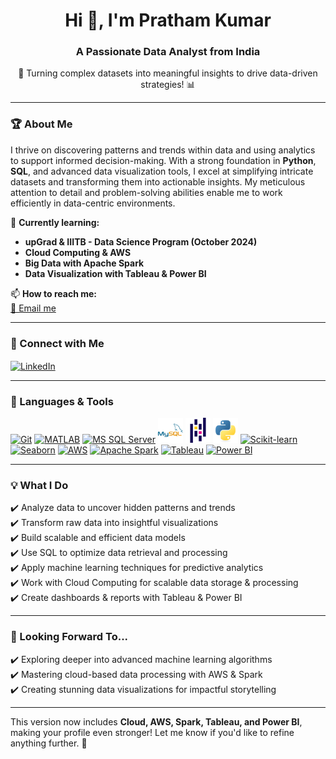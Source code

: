 <h1 align="center">Hi 👋, I'm Pratham Kumar</h1>

<h3 align="center">A Passionate Data Analyst from India</h3>

<p align="center">
🚀 Turning complex datasets into meaningful insights to drive data-driven strategies! 📊
</p>

---

### 🏆 About Me
I thrive on discovering patterns and trends within data and using analytics to support informed decision-making. With a strong foundation in **Python**, **SQL**, and advanced data visualization tools, I excel at simplifying intricate datasets and transforming them into actionable insights. My meticulous attention to detail and problem-solving abilities enable me to work efficiently in data-centric environments. 

🌱 **Currently learning:**  
- **upGrad & IIITB - Data Science Program (October 2024)**  
- **Cloud Computing & AWS**  
- **Big Data with Apache Spark**  
- **Data Visualization with Tableau & Power BI**  

📫 **How to reach me:**  
[📧 Email me](mailto:pratham1105@gmail.com)

---

### 🔗 Connect with Me
<p align="left">
<a href="https://linkedin.com/in/pratham-kumar-baa53a133" target="_blank">
    <img align="center" src="https://raw.githubusercontent.com/rahuldkjain/github-profile-readme-generator/master/src/images/icons/Social/linked-in-alt.svg" alt="LinkedIn" height="30" width="40" />
</a>
</p>

---

### 🔧 Languages & Tools
<p align="left">
<a href="https://git-scm.com/" target="_blank"><img src="https://www.vectorlogo.zone/logos/git-scm/git-scm-icon.svg" alt="Git" width="40" height="40"/></a>
<a href="https://www.mathworks.com/" target="_blank"><img src="https://upload.wikimedia.org/wikipedia/commons/2/21/Matlab_Logo.png" alt="MATLAB" width="40" height="40"/></a>
<a href="https://www.microsoft.com/en-us/sql-server" target="_blank"><img src="https://www.svgrepo.com/show/303229/microsoft-sql-server-logo.svg" alt="MS SQL Server" width="40" height="40"/></a>
<a href="https://www.mysql.com/" target="_blank"><img src="https://raw.githubusercontent.com/devicons/devicon/master/icons/mysql/mysql-original-wordmark.svg" alt="MySQL" width="40" height="40"/></a>
<a href="https://pandas.pydata.org/" target="_blank"><img src="https://raw.githubusercontent.com/devicons/devicon/2ae2a900d2f041da66e950e4d48052658d850630/icons/pandas/pandas-original.svg" alt="Pandas" width="40" height="40"/></a>
<a href="https://www.python.org" target="_blank"><img src="https://raw.githubusercontent.com/devicons/devicon/master/icons/python/python-original.svg" alt="Python" width="40" height="40"/></a>
<a href="https://scikit-learn.org/" target="_blank"><img src="https://upload.wikimedia.org/wikipedia/commons/0/05/Scikit_learn_logo_small.svg" alt="Scikit-learn" width="40" height="40"/></a>
<a href="https://seaborn.pydata.org/" target="_blank"><img src="https://seaborn.pydata.org/_images/logo-mark-lightbg.svg" alt="Seaborn" width="40" height="40"/></a>
<a href="https://aws.amazon.com/" target="_blank"><img src="https://upload.wikimedia.org/wikipedia/commons/9/93/Amazon_Web_Services_Logo.svg" alt="AWS" width="40" height="40"/></a>
<a href="https://spark.apache.org/" target="_blank"><img src="https://upload.wikimedia.org/wikipedia/commons/f/f3/Apache_Spark_logo.svg" alt="Apache Spark" width="40" height="40"/></a>
<a href="https://www.tableau.com/" target="_blank"><img src="https://upload.wikimedia.org/wikipedia/commons/4/4b/Tableau_Logo.png" alt="Tableau" width="40" height="40"/></a>
<a href="https://powerbi.microsoft.com/" target="_blank"><img src="https://upload.wikimedia.org/wikipedia/commons/c/cf/Power_BI_logo.svg" alt="Power BI" width="40" height="40"/></a>
</p>

---

### 💡 What I Do
✔️ Analyze data to uncover hidden patterns and trends  
✔️ Transform raw data into insightful visualizations  
✔️ Build scalable and efficient data models  
✔️ Use SQL to optimize data retrieval and processing  
✔️ Apply machine learning techniques for predictive analytics  
✔️ Work with Cloud Computing for scalable data storage & processing  
✔️ Create dashboards & reports with Tableau & Power BI  

---

### 🚀 Looking Forward To...
✔️ Exploring deeper into advanced machine learning algorithms  
✔️ Mastering cloud-based data processing with AWS & Spark  
✔️ Creating stunning data visualizations for impactful storytelling  

---

This version now includes **Cloud, AWS, Spark, Tableau, and Power BI**, making your profile even stronger! Let me know if you'd like to refine anything further. 🚀

